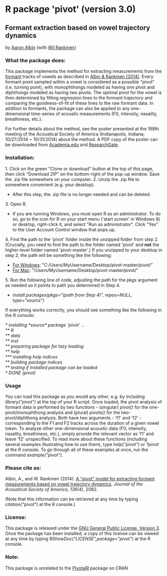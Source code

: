 <h1>R package 'pivot' (version 3.0)</h1>
<h2>Formant extraction based on vowel trajectory dynamics</h2>

<p>by <a href="http://www.aaronalbin.com/">Aaron Albin</a> (with <a href="http://www.ling.rochester.edu/wilrankinen/">Wil Rankinen</a>)</p>

<h3>What the package does:</h3>
<p>
	This package implements the method for extracting measurements from the <a href="http://en.wikipedia.org/wiki/Formant">formant</a> tracks of vowels as described in <a href="http://scitation.aip.org/content/asa/journal/jasa/136/4/10.1121/1.4899475">Albin & Rankinen (2014)</a>.
	Every formant point sampled within a vowel is considered as a possible "pivot" (i.e. turning point), with monophthongs modeled as having one pivot and diphthongs modeled as having two pivots.
	The optimal pivot for the vowel is then determined by fitting regression lines to the formant trajectory and comparing the goodness-of-fit of these lines to the raw formant data.
	In addition to formants, the package can also be applied to any one-dimensional time-series of acoustic measurements (F0, intensity, nasality, breathiness, etc.).
</p>
<p>
	For further details about the method, see the poster presented at the 168th meeting of the Acoustical Society of America (Indianapolis, Indiana; 10/27/2014 ~ 10/31/2014) about the method.
	A PDF copy of the poster can be downloaded from <a href="https://www.academia.edu/8975464/A_pivot_model_for_extracting_formant_measurements_based_on_vowel_trajectory_dynamics">Academia.edu</a> and <a href="https://www.researchgate.net/publication/267390239_A_pivot_model_for_extracting_formant_measurements_based_on_vowel_trajectory_dynamics">ResearchGate</a>.
</p>

<h3>Installation:</h3>
1. Click on the green "Clone or download" button at the top of this page, then click "Download ZIP" on the bottom-right of the pop-up window. Save the .zip file somewhere on your computer.
2. Unzip the .zip file to somewhere convenient (e.g. your desktop).
<ul>
	<li>After this step, the .zip file is no longer needed and can be deleted.</li>
</ul>
3. Open R.
<ul>
	<li>If you are running Windows, you must open R as an administrator. To do so, go to the icon for R on your start menu ('start screen' in Windows 8) or desktop, right-click it, and select "Run as administrator". Click "Yes" to the User Account Control window that pops up.</li>
</ul>
4. Find the path to the 'pivot' folder inside the unzipped folder from step 2. (Crucially, you need to find the path to the folder named 'pivot' and <b>not</b> the higher-level folder named 'pivot-master'.) If you unzipped to your desktop in step 2, the path will be something like the following:
<ul>
	<li><u>For Windows</u>: "C:/Users/MyUsername/Desktop/pivot-master/pivot/"</li>
	<li><u>For Mac</u>: "/Users/MyUsername/Desktop/pivot-master/pivot/"</li>
</ul>
5. Run the following line of code, adjusting the path for the <i>pkgs</i> argument as needed so it points to path you determined in Step 4.
<ul>
	<li><i>install.packages(pkgs="(path from Step 4)", repos=NULL, type="source")</i></li>
</ul>

<p>If everything works correctly, you should see something like the following in the R console:</p>

<p><i>
	* installing *source* package 'pivot' ...<br/>
	** R<br/>
	** data<br/>
	** inst<br/>
	** preparing package for lazy loading<br/>
	** help<br/>
	*** installing help indices<br/>
	** building package indices<br/>
	** testing if installed package can be loaded<br/>
	* DONE (pivot)
</i></p>

<h3>Usage</h3>
<p>
You can load this package as you would any other, e.g. by including <i>library("pivot")</i> at the top of your R script.
Once loaded, the pivot analysis of formant data is performed by two functions - (singular) <i>pivot()</i> for the one-pivot/monophthong analysis and (plural) <i>pivots()</i> for the two-pivot/diphthong analysis.
Both have two arguments - 'f1' and 'f2' - corresponding to the F1 and F2 tracks across the duration of a given vowel token.
To analyze other one-dimensional acoustic data (F0, intensity, nasality, breathiness, etc.), simply provide the relevant vector as 'f1' and leave 'f2' unspecified.
To read more about these functions (including several examples illustrating how to use them), type <i>help("pivot")</i> or <i>?pivot</i> at the R console.
To go through all of these examples at once, run the command <i>example("pivot")</i>.
</p>

<h3>Please cite as:</h3>
<p>
	Albin, A., and W. Rankinen (2014). <a href="http://scitation.aip.org/content/asa/journal/jasa/136/4/10.1121/1.4899475">A "pivot" model for extracting formant measurements based on vowel trajectory dynamics</a>. <i>Journal of the Acoustical Society of America</i>, <i>136</i>(4), 2082.
</p>
<p>(Note that this information can be retrieved at any time by typing <i>citation("pivot")</i> at the R console.)</p>

<h3>License:</h3>
<p>This package is released under the <a href="http://www.gnu.org/copyleft/gpl.html">GNU General Public License, Version 3</a>. Once the package has been installed, a copy of this license can be viewed at any time by typing <i>RShowDoc("LICENSE",package="pivot")</i> at the R console.</p>

<h3>Note:</h3>
<p>This package is unrelated to the <a href="http://cran.r-project.org/web/packages/PivotalR/index.html">PivotalR</a> package on CRAN</p>

